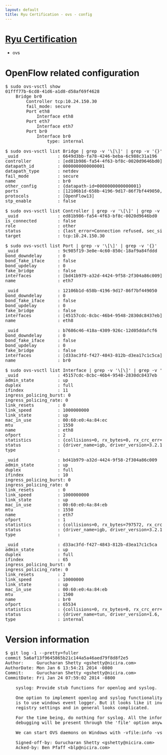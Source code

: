 ```yaml
---
layout: default
title: Ryu Certification - ovs - config
---
```

# [Ryu Certification](http://osrg.github.io/ryu/certification.html)
* ovs 

# OpenFlow related configuration
<pre>
$ sudo ovs-vsctl show
01fff77b-6cd8-41d6-a1d8-d58af69f4628
    Bridge br0
        Controller tcp:10.24.150.30
        fail_mode: secure
        Port eth8
            Interface eth8
        Port eth7
            Interface eth7
        Port br0
            Interface br0
                type: internal

$ sudo ovs-vsctl list Bridge | grep -v '\[\]' | grep -v '{}'
_uuid               : 6649d3bb-fa78-4246-beba-6c988c31a196
controller          : [ed81b986-fa54-4f63-bf8c-0020d9646bd0]
datapath_id         : 0000000000000001
datapath_type       : netdev
fail_mode           : secure
name                : br0
other_config        : {datapath-id=0000000000000001}
ports               : [12106b1d-658b-4196-9d17-86f7bf449050, 9c985f19-3e0e-4c60-850c-18af9a84fddd, b7686c46-418a-4309-926c-12d05ddafcf6]
protocols           : [OpenFlow13]
stp_enable          : false

$ sudo ovs-vsctl list Controller | grep -v '\[\]' | grep -v '{}'
_uuid               : ed81b986-fa54-4f63-bf8c-0020d9646bd0
is_connected        : false
role                : other
status              : {last_error=Connection refused, sec_since_connect=302, sec_since_disconnect=2, state=BACKOFF}
target              : tcp:10.24.150.30

$ sudo ovs-vsctl list Port | grep -v '\[\]' | grep -v '{}'
_uuid               : 9c985f19-3e0e-4c60-850c-18af9a84fddd
bond_downdelay      : 0
bond_fake_iface     : false
bond_updelay        : 0
fake_bridge         : false
interfaces          : [bd41b979-a32d-4424-9f58-2f304a86c009]
name                : eth7

_uuid               : 12106b1d-658b-4196-9d17-86f7bf449050
bond_downdelay      : 0
bond_fake_iface     : false
bond_updelay        : 0
fake_bridge         : false
interfaces          : [45157cdc-8cbc-46b4-9548-2830dc8437eb]
name                : eth8

_uuid               : b7686c46-418a-4309-926c-12d05ddafcf6
bond_downdelay      : 0
bond_fake_iface     : false
bond_updelay        : 0
fake_bridge         : false
interfaces          : [d33ac3fd-f427-4843-812b-d3ea17c1c5ca]
name                : br0

$ sudo ovs-vsctl list Interface | grep -v '\[\]' | grep -v '{}'
_uuid               : 45157cdc-8cbc-46b4-9548-2830dc8437eb
admin_state         : up
duplex              : full
ifindex             : 11
ingress_policing_burst: 0
ingress_policing_rate: 0
link_resets         : 0
link_speed          : 1000000000
link_state          : up
mac_in_use          : 00:60:e0:4a:84:ec
mtu                 : 1550
name                : eth8
ofport              : 2
statistics          : {collisions=0, rx_bytes=0, rx_crc_err=0, rx_dropped=0, rx_errors=0, rx_frame_err=0, rx_over_err=0, rx_packets=0, tx_bytes=220558, tx_dropped=0, tx_errors=0, tx_packets=2352}
status              : {driver_name=igb, driver_version=3.2.10-k, firmware_version=3.10-0}
type                : 

_uuid               : bd41b979-a32d-4424-9f58-2f304a86c009
admin_state         : up
duplex              : full
ifindex             : 10
ingress_policing_burst: 0
ingress_policing_rate: 0
link_resets         : 0
link_speed          : 1000000000
link_state          : up
mac_in_use          : 00:60:e0:4a:84:eb
mtu                 : 1550
name                : eth7
ofport              : 1
statistics          : {collisions=0, rx_bytes=797572, rx_crc_err=0, rx_dropped=0, rx_errors=0, rx_frame_err=0, rx_over_err=0, rx_packets=8047, tx_bytes=0, tx_dropped=0, tx_errors=0, tx_packets=0}
status              : {driver_name=igb, driver_version=3.2.10-k, firmware_version=3.10-0}
type                : 

_uuid               : d33ac3fd-f427-4843-812b-d3ea17c1c5ca
admin_state         : up
duplex              : full
ifindex             : 65
ingress_policing_burst: 0
ingress_policing_rate: 0
link_resets         : 2
link_speed          : 10000000
link_state          : up
mac_in_use          : 00:60:e0:4a:84:eb
mtu                 : 1500
name                : br0
ofport              : 65534
statistics          : {collisions=0, rx_bytes=0, rx_crc_err=0, rx_dropped=0, rx_errors=0, rx_frame_err=0, rx_over_err=0, rx_packets=0, tx_bytes=0, tx_dropped=0, tx_errors=0, tx_packets=0}
status              : {driver_name=tun, driver_version=1.6, firmware_version=N/A}
type                : internal
</pre>

# Version information
<pre>
$ git log -1 --pretty=fuller
commit 5a6af13f9645865b21c144a5a46aed79f8d8f2e5
Author:     Gurucharan Shetty &lt;gshetty@nicira.com&gt;
AuthorDate: Mon Jan 6 13:54:21 2014 -0800
Commit:     Gurucharan Shetty &lt;gshetty@nicira.com&gt;
CommitDate: Fri Jan 24 07:59:02 2014 -0800

    syslog: Provide stub functions for openlog and syslog.
    
    One option to implement openlog and syslog functionality in Windows
    is to use windows event logger. But it looks like it involves changing
    registry settings and in general looks complicated.
    
    For the time being, do nothing for syslog. All the information needed for
    debugging will be present through the 'file' option anyways.
    
    We can start OVS daemons on Windows with -vfile:info -vsyslog:off.
    
    Signed-off-by: Gurucharan Shetty &lt;gshetty@nicira.com&gt;
    Acked-by: Ben Pfaff &lt;blp@nicira.com&gt;
</pre>
